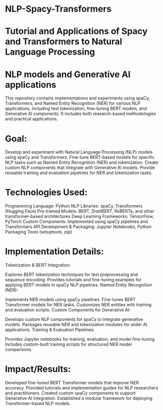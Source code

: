 # NLP-Spacy-Transformers
# Tutorial and Applications of Spacy and Transformers to Natural Language Processing
# NLP models and Generative AI applications

This repository contains implementations and experiments using spaCy, Transformers, and Named Entity Recognition (NER) for various NLP applications, including text tokenization, fine-tuning BERT models, and Generative AI components. It includes both research-based methodologies and practical applications.

# Goal:
Develop and experiment with Natural Language Processing (NLP) models using spaCy and Transformers.
Fine-tune BERT-based models for specific NLP tasks such as Named Entity Recognition (NER) and tokenization.
Create custom NLP components that integrate with Generative AI models.
Provide reusable training and evaluation pipelines for NER and tokenization tasks.
# Technologies Used:
Programming Language: Python
NLP Libraries: spaCy, Transformers (Hugging Face)
Pre-trained Models: BERT, DistilBERT, RoBERTa, and other transformer-based architectures
Deep Learning Frameworks: TensorFlow, PyTorch
Custom Components: Implemented using spaCy pipelines and Transformers API
Development & Packaging: Jupyter Notebooks, Python Packaging Tools (setuptools, pip)
# Implementation Details:
Tokenization & BERT Integration:

Explores BERT tokenization techniques for text preprocessing and sequence encoding.
Provides tutorials and fine-tuning examples for applying BERT models in spaCy NLP pipelines.
Named Entity Recognition (NER):

Implements NER models using spaCy pipelines.
Fine-tunes BERT Transformer models for NER tasks.
Customizes NER entities with training and evaluation scripts.
Custom Components for Generative AI:

Develops custom NLP components for spaCy to integrate generative models.
Packages reusable NER and tokenization modules for wider AI applications.
Training & Evaluation Pipelines:

Provides Jupyter notebooks for training, evaluation, and model fine-tuning.
Includes custom-built training scripts for structured NER model comparisons.
# Impact/Results:
Developed fine-tuned BERT Transformer models that improve NER accuracy.
Provided tutorials and implementation guides for NLP researchers and practitioners.
Created custom spaCy components to support Generative AI integration.
Established a modular framework for deploying Transformer-based NLP models.
